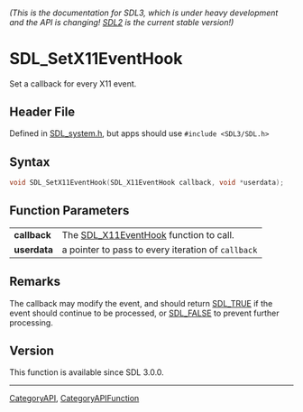 ###### (This is the documentation for SDL3, which is under heavy development and the API is changing! [SDL2](https://wiki.libsdl.org/SDL2/) is the current stable version!)
# SDL_SetX11EventHook

Set a callback for every X11 event.

## Header File

Defined in [SDL_system.h](https://github.com/libsdl-org/SDL/blob/main/include/SDL3/SDL_system.h), but apps should use `#include <SDL3/SDL.h>`

## Syntax

```c
void SDL_SetX11EventHook(SDL_X11EventHook callback, void *userdata);

```

## Function Parameters

|                  |                                                            |
| ---------------- | ---------------------------------------------------------- |
| **callback**     | The [SDL_X11EventHook](SDL_X11EventHook) function to call. |
| **userdata**     | a pointer to pass to every iteration of `callback`         |

## Remarks

The callback may modify the event, and should return [SDL_TRUE](SDL_TRUE)
if the event should continue to be processed, or [SDL_FALSE](SDL_FALSE) to
prevent further processing.

## Version

This function is available since SDL 3.0.0.

----
[CategoryAPI](CategoryAPI), [CategoryAPIFunction](CategoryAPIFunction)

